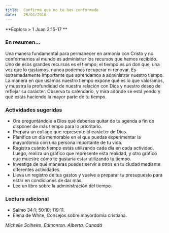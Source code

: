 ```yaml
---
title:  Confirma que no te has conformado
date:   26/01/2018
---
```


**Explora > 1 Juan 2:15-17 **

### En resumen...

Una manera fundamental para permanecer en armonía con Cristo y no conformarnos al mundo es administrar los recursos que hemos recibido. Uno de esos grandes recursos es el tiempo; el tiempo es un don que, una vez que lo gastamos, nunca podemos recuperar ni renovar. Es extremadamente importante que aprendamos a administrar nuestro tiempo. La manera en que usamos nuestro tiempo expone qué es lo que valoramos, y muestra la profundidad de nuestra relación con Dios y nuestro deseo de reflejar su carácter. Observa tu calendario, y mira adonde se está yendo y qué estás haciendo la mayor parte de tu tiempo. 

### Actividades sugeridas

- Ora preguntándole a Dios qué deberías quitar de tu agenda a fin de disponer de más tiempo para lo prioritario.
- Prepara un collage que represente el carácter de Dios.
- Planifica un día memorable en el que puedas experimentar la mayordomía con una persona importante de tu vida.
- Registra cuánto tiempo estás utilizando cada día en cada actividad. Luego, realiza un gráfico que represente esta realidad, y otro gráfico que muestre cómo te gustaría estar utilizando tu tiempo. 
- Investiga de qué maneras puedes servir a otros en tu ciudad mediante diferentes actividades. 
- Lleva un registro de tus gastos y vuelve a preparar tu presupuesto para estar en condiciones de dar más.
- Lee un libro sobre la administración del tiempo.

### Lectura adicional

- Salmo 34:1; 50:10; 119:11. 
- Elena de White, Consejos sobre mayordomía cristiana.

*Michelle Solheiro. Edmonton. Alberta, Canadá*
